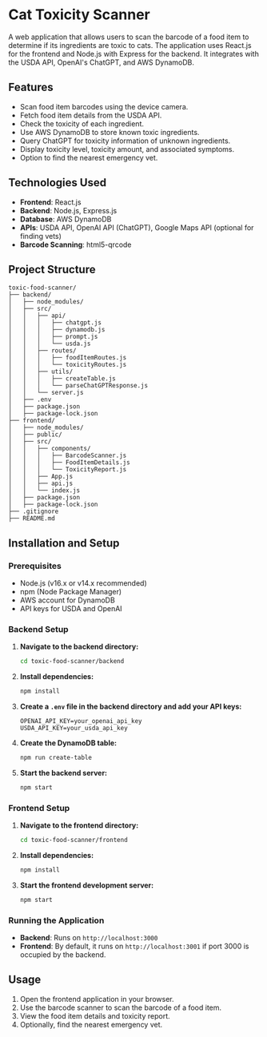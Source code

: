 # Cat Toxicity Scanner

A web application that allows users to scan the barcode of a food item to determine if its ingredients are toxic to cats. The application uses React.js for the frontend and Node.js with Express for the backend. It integrates with the USDA API, OpenAI's ChatGPT, and AWS DynamoDB.

## Features

- Scan food item barcodes using the device camera.
- Fetch food item details from the USDA API.
- Check the toxicity of each ingredient.
- Use AWS DynamoDB to store known toxic ingredients.
- Query ChatGPT for toxicity information of unknown ingredients.
- Display toxicity level, toxicity amount, and associated symptoms.
- Option to find the nearest emergency vet.

## Technologies Used

- **Frontend**: React.js
- **Backend**: Node.js, Express.js
- **Database**: AWS DynamoDB
- **APIs**: USDA API, OpenAI API (ChatGPT), Google Maps API (optional for finding vets)
- **Barcode Scanning**: html5-qrcode

## Project Structure

```
toxic-food-scanner/
├── backend/
│   ├── node_modules/
│   ├── src/
│   │   ├── api/
│   │   │   ├── chatgpt.js
│   │   │   ├── dynamodb.js
│   │   │   ├── prompt.js
│   │   │   └── usda.js
│   │   ├── routes/
│   │   │   ├── foodItemRoutes.js
│   │   │   └── toxicityRoutes.js
│   │   ├── utils/
│   │   │   ├── createTable.js
│   │   │   └── parseChatGPTResponse.js
│   │   └── server.js
│   ├── .env
│   ├── package.json
│   ├── package-lock.json
├── frontend/
│   ├── node_modules/
│   ├── public/
│   ├── src/
│   │   ├── components/
│   │   │   ├── BarcodeScanner.js
│   │   │   ├── FoodItemDetails.js
│   │   │   └── ToxicityReport.js
│   │   ├── App.js
│   │   ├── api.js
│   │   └── index.js
│   ├── package.json
│   ├── package-lock.json
├── .gitignore
├── README.md
```

## Installation and Setup

### Prerequisites

- Node.js (v16.x or v14.x recommended)
- npm (Node Package Manager)
- AWS account for DynamoDB
- API keys for USDA and OpenAI

### Backend Setup

1. **Navigate to the backend directory:**

   ```bash
   cd toxic-food-scanner/backend
   ```

2. **Install dependencies:**

   ```bash
   npm install
   ```

3. **Create a `.env` file in the backend directory and add your API keys:**

   ```plaintext
   OPENAI_API_KEY=your_openai_api_key
   USDA_API_KEY=your_usda_api_key
   ```

4. **Create the DynamoDB table:**

   ```bash
   npm run create-table
   ```

5. **Start the backend server:**

   ```bash
   npm start
   ```

### Frontend Setup

1. **Navigate to the frontend directory:**

   ```bash
   cd toxic-food-scanner/frontend
   ```

2. **Install dependencies:**

   ```bash
   npm install
   ```

3. **Start the frontend development server:**

   ```bash
   npm start
   ```

### Running the Application

- **Backend**: Runs on `http://localhost:3000`
- **Frontend**: By default, it runs on `http://localhost:3001` if port 3000 is occupied by the backend.

## Usage

1. Open the frontend application in your browser.
2. Use the barcode scanner to scan the barcode of a food item.
3. View the food item details and toxicity report.
4. Optionally, find the nearest emergency vet.